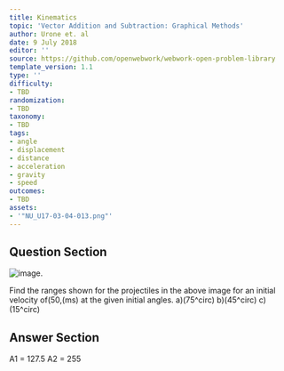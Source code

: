 ```yaml
---
title: Kinematics
topic: 'Vector Addition and Subtraction: Graphical Methods'
author: Urone et. al
date: 9 July 2018
editor: ''
source: https://github.com/openwebwork/webwork-open-problem-library
template_version: 1.1
type: ''
difficulty:
- TBD
randomization:
- TBD
taxonomy:
- TBD
tags:
- angle
- displacement
- distance
- acceleration
- gravity
- speed
outcomes:
- TBD
assets:
- '"NU_U17-03-04-013.png"'
---
```


## Question Section 

![image.]("NU_U17-03-04-013.png")

Find the ranges shown for the projectiles in the above image for an initial velocity of(50,(ms) at the given initial angles.
a)(75^circ)
b)(45^circ)
c)(15^circ)



## Answer Section

A1 = 127.5
A2 = 255